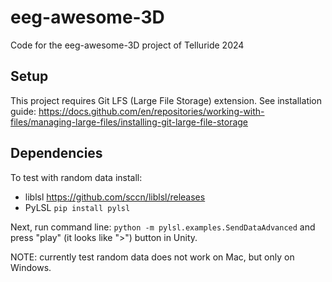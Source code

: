 # eeg-awesome-3D
Code for the eeg-awesome-3D project of Telluride 2024


## Setup
This project requires Git LFS (Large File Storage) extension. See installation guide: https://docs.github.com/en/repositories/working-with-files/managing-large-files/installing-git-large-file-storage


## Dependencies

To test with random data install:
* liblsl https://github.com/sccn/liblsl/releases
* PyLSL ```pip install pylsl``` 

Next, run command line: ```python -m pylsl.examples.SendDataAdvanced``` and press "play" (it looks like ">") button in Unity.

NOTE: currently test random data does not work on Mac, but only on Windows.
